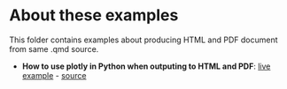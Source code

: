 
# About these examples

This folder contains examples about producing HTML and PDF document from same .qmd source. 

- **How to use plotly in Python when outputing to HTML and PDF**: [live example](https://examples.quarto.pub/py-plotly-in-pdf/) - [source](py-plotly-in-pdf.qmd)